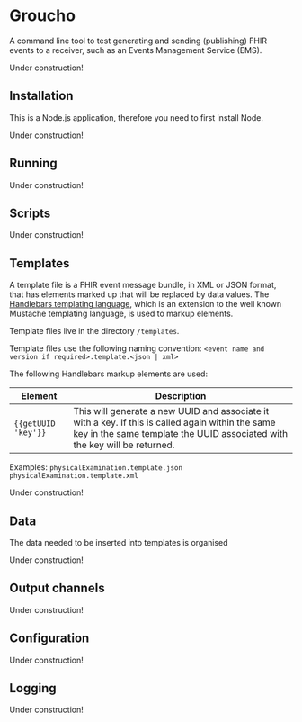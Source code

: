 # Groucho
A command line tool to test generating and sending (publishing) FHIR events to a receiver, such as an Events Management Service (EMS).

Under construction!

## Installation
This is a Node.js application, therefore you need to first install Node.

Under construction!

## Running
Under construction!

## Scripts
Under construction!

## Templates
A template file is a FHIR event message bundle, in XML or JSON format, that has elements marked up that will be replaced by data values. The [Handlebars templating language](http://handlebarsjs.com/), which is an extension to the well known Mustache templating language, is used to markup elements.

Template files live in the directory `/templates`.

Template files use the following naming convention: `<event name and version if required>.template.<json | xml>`

The following Handlebars markup elements are used:

| Element | Description |
|---------|-------------|
| `{{getUUID 'key'}}` | This will generate a new UUID and associate it with a key. If this is called again within the same key in the same template the UUID associated with the key will be returned. |

Examples: `physicalExamination.template.json   physicalExamination.template.xml`

Under construction!

## Data
The data needed to be inserted into templates is organised

Under construction!

## Output channels
Under construction!

## Configuration
Under construction!

## Logging
Under construction!
